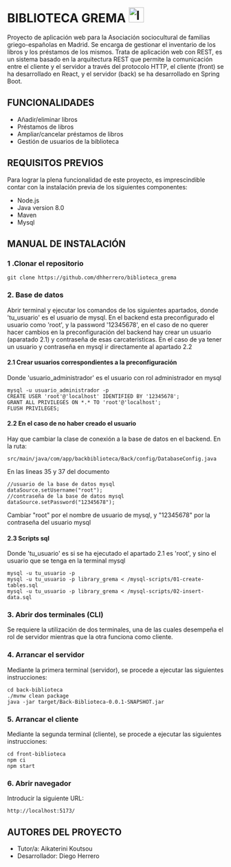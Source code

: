 
# BIBLIOTECA GREMA   <img src="https://encrypted-tbn0.gstatic.com/images?q=tbn:ANd9GcQK1EXoz3XJaySWZve9D05r3nb4zXsfVW2NphmTbOtr8KVs2JVbFze83CdBuCPJc_J9gkk&usqp=CAU" alt="libro" width="35">
Proyecto de aplicación web para la Asociación sociocultural de familias griego-españolas en Madrid. Se encarga de gestionar el inventario de los libros y los préstamos de los mismos. 
Trata de aplicación web con REST, es un sistema basado en la arquitectura REST que permite la comunicación entre el cliente y el servidor a través del protocolo HTTP, el cliente (front) se ha desarrollado en React, y el servidor (back) se ha desarrollado en Spring Boot.

## FUNCIONALIDADES 
- Añadir/eliminar libros
- Préstamos de libros
- Ampliar/cancelar préstamos de libros
- Gestión de usuarios de la biblioteca
## REQUISITOS PREVIOS
  Para lograr la plena funcionalidad de este proyecto, es imprescindible contar con la instalación previa de los siguientes componentes:
- Node.js
- Java version 8.0
- Maven 
- Mysql

## MANUAL DE INSTALACIÓN
### 1 .Clonar el repositorio
```
git clone https://github.com/dhherrero/biblioteca_grema
```
### 2. Base de datos
Abrir terminal y ejecutar los comandos de los siguientes apartados, donde 'tu_usuario' es el usuario de mysql. En el backend esta preconfigurado el usuario como 'root', y la password '12345678', en el caso de no querer hacer cambios en la preconfiguración del backend hay crear un usuario (aparatado 2.1) y contraseña de esas carcateristicas. En el caso de ya tener un usuario y contraseña en mysql ir directamente al apartado 2.2
#### 2.1 Crear usuarios correspondientes a la preconfiguración
Donde 'usuario_administrador' es el usuario con rol administrador en mysql
```
mysql -u usuario_administrador -p
CREATE USER 'root'@'localhost' IDENTIFIED BY '12345678';
GRANT ALL PRIVILEGES ON *.* TO 'root'@'localhost';
FLUSH PRIVILEGES;
```
#### 2.2 En el caso de no haber creado el usuario
Hay que cambiar la clase de conexión a la base de datos en el backend. En la ruta:
```
src/main/java/com/app/backbiblioteca/Back/config/DatabaseConfig.java
```
En las lineas 35 y 37 del documento
````
//usuario de la base de datos mysql
dataSource.setUsername("root");
//contraseña de la base de datos mysql
dataSource.setPassword("12345678");
````
Cambiar "root" por el nombre de usuario de mysql, y "12345678" por la contraseña del usuario mysql
#### 2.3 Scripts sql
Donde 'tu_usuario' es si se ha ejecutado el apartado 2.1 es 'root', y sino el usuario que se tenga en la terminal mysql
```
mysql -u tu_usuario -p
mysql -u tu_usuario -p library_grema < /mysql-scripts/01-create-tables.sql
mysql -u tu_usuario -p library_grema < /mysql-scripts/02-insert-data.sql

```
### 3. Abrir dos terminales (CLI)
Se requiere la utilización de dos terminales, una de las cuales desempeña el rol de servidor mientras que la otra funciona como cliente.

### 4. Arrancar el servidor
Mediante la primera terminal (servidor), se procede a ejecutar las siguientes instrucciones:
```
cd back-biblioteca
./mvnw clean package
java -jar target/Back-Biblioteca-0.0.1-SNAPSHOT.jar
```
### 5. Arrancar el cliente
Mediante la segunda terminal (cliente), se procede a ejecutar las siguientes instrucciones:
```
cd front-biblioteca
npm ci
npm start
```
### 6. Abrir navegador
Introducir la siguiente URL:
```
http://localhost:5173/
```

## AUTORES DEL PROYECTO
- Tutor/a: Aikaterini Koutsou
- Desarrollador: Diego Herrero
